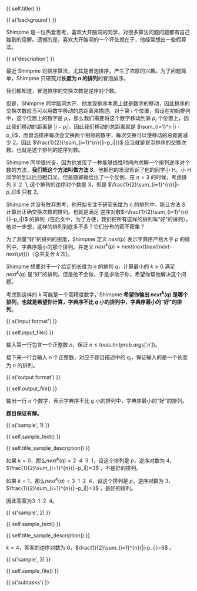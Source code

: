 {{ self.title() }}

{{ s('background') }}

Shimpme 是一位热爱思考，喜欢大开脑洞的同学，对很多算法问题问题都有自己独到的见解。遗憾的是，喜欢大开脑洞的一个坏处就在于，他经常想出一些假算法。

{{ s('description') }}

最近 Shimpme 对排序算法，尤其是冒泡排序，产生了浓厚的兴趣。为了问题简单，Shimpme 只研究对**长度为 $n$ 的排列**的冒泡排序。

我们都知道，冒泡排序的交换次数是逆序对个数。

但是，Shimpme 同学脑洞大开，他发现排序本质上就是数字的移动，因此排序的交换次数应当可以用数字移动的总距离来描述。对于第 $i$ 个位置，假设在初始排列中，这个位置上的数字是 $p_i$，那么我们需要将这个数字移动到第 $p_i$ 个位置上，因此我们移动的距离是 $|i - p_i|$。因此我们移动的总距离就是 $\sum_{i=1}^n |i - p_i|$，而冒泡排序每次会交换两个相邻的数字，每次交换可以使移动的总距离减少 2。因此 $\frac{1}{2}{\sum_{i=1}^{n}{|i-p_i|}}$ 应当就是冒泡排序的交换次数，也就是这个排列的逆序对数。

Shimpme 同学很兴奋，因为他发现了一种能够线性时间内求解一个排列逆序对个数的方法，**我们把这个方法叫做方法 $S$**。他把他的发现告诉了他的同学小 H。小 H 同学听到以后目瞪口呆，但是随即就给出了一个反例。在 $n=3$ 的时候，考虑排列 $3 ~~ 2~~1$, 这个排列的逆序对个数是 3，但是 $\frac{1}{2}\sum_{i=1}^{n}{|i-p_i|}$ 只有 2。

Shimpme 并没有放弃思考，他开始专注于研究长度为 $n$ 的排列中，能让方法 $S$ 计算出正确交换次数的排列。也就是满足 逆序对数$=\frac{1}{2}\sum_{i=1}^{n}{|i-p_i|}$ 的排列（在后文中，为了方便，我们把所有这样的排列叫“好”的排列）。他进一步想，这样的排列到底多不多？它们分布的密不密集？

为了测量“好”的排列的密度，Shimpme 定义 $next(p)$ 表示字典序严格大于 $p$ 的排列中，字典序最小的那个排列。并定义 $next^k(p)=next(next(next(next\cdots next(p))))$（总共复合 $k$ 次)。

Shimpme 想要对于一个给定的长度为 $n$ 的排列 $q$，计算最小的 $k\geq 0$ 满足 $next^k(q)$ 是“好”的排列。但是他不会做，于是求助于你，希望你帮他解决这个问题。

考虑到这样的 $k$ 可能是一个高精度数字，Shimpme **希望你输出 $next^k(q)$ 是哪个排列，也就是希望你计算，字典序不比 $q$ 小的排列中，字典序最小的“好”的排列**。

{{ s('input format') }}

{{ self.input_file() }}

输入第一行包含一个正整数 $n$，保证 $n \le {{ tools.hn(prob.args['n']) }}$。

接下来一行会输入 $n$ 个正整数，对应于题目描述中的 $q_i$，保证输入的是一个长度为 $n$ 的排列。

{{ s('output format') }}

{{ self.output_file() }}

输出一行 $n$ 个数字，表示字典序不比 $q$ 小的排列中，字典序最小的“好”的排列。

**题目保证有解。**

{{ s('sample', 1) }}

{{ self.sample_text() }}

{{ self.title_sample_description() }}

如果 $k=0$，那么$next^k(q)=2~~4~~3~~1$，设这个排列是 $p$，逆序对数为 $4$， $\frac{1}{2}\sum_{i=1}^{n}{|i-p_i|}=3$ ，不是好的排列。

如果 $k=1$，那么$next^k(q)=3~~1~~2~~4$，设这个排列是 $p$，逆序对数为 $3$， $\frac{1}{2}\sum_{i=1}^{n}{|i-p_i|}=3$ ，是好的排列。

因此答案为$3~~1~~2~~4$。

{{ s('sample', 2) }}

{{ self.sample_text() }}

{{ self.title_sample_description() }}

$k=4$，答案的逆序对数为 $6$，$\frac{1}{2}\sum_{i=1}^{n}{|i-p_i|}=6$ 。

{{ s('sample', 3) }}

{{ self.sample_file() }}

{{ s('subtasks') }}


